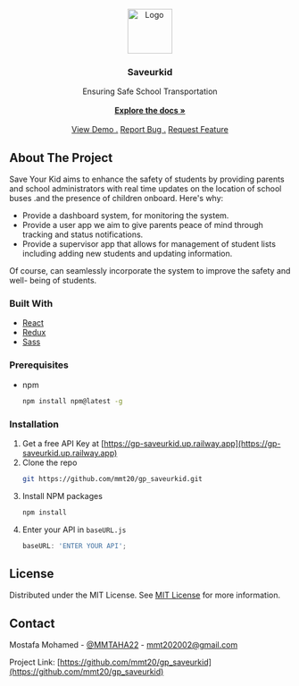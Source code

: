 <br/>
<div align="center">

<img src="https://i.ibb.co/YBrQMfD/GP-LOGO.png" alt="Logo" width="80" height="80">

<h3 align="center">Saveurkid</h3>
<p align="center">
Ensuring Safe School Transportation
<br/>
<br/>
<a href="https://drive.google.com/file/d/1GPBMdiLBiOvSEcXghoXNsPPF_5vwbwKF/view"><strong>Explore the docs »</strong></a>
<br/>
<br/>
<a href="https://saveurkid.vercel.app/">View Demo .</a>  
<a href="https://x.com/MMTAHA22">Report Bug .</a>
<a href="https://x.com/MMTAHA22">Request Feature</a>
</p>
</div>

## About The Project

Save Your Kid aims to enhance the safety of students by providing parents and school administrators with real time updates on the location of school buses .and the presence of children onboard.
Here's why:

- Provide a dashboard system, for monitoring the system.
- Provide a user app we aim to give parents peace of mind through tracking and status notifications.
- Provide a supervisor app that allows for management of student
  lists including adding new students and updating information.

Of course, can seamlessly incorporate the system to improve the safety and well- being of students.

### Built With

- [React](https://reactjs.org)
- [Redux](https://redux.js.org)
- [Sass](https://sass-lang.com)

### Prerequisites

- npm
  ```sh
  npm install npm@latest -g
  ```

### Installation

1. Get a free API Key at [https://gp-saveurkid.up.railway.app](https://gp-saveurkid.up.railway.app)
2. Clone the repo
   ```sh
   git https://github.com/mmt20/gp_saveurkid.git
   ```
3. Install NPM packages
   ```sh
   npm install
   ```
4. Enter your API in `baseURL.js`
   ```js
   baseURL: 'ENTER YOUR API';
   ```

## License

Distributed under the MIT License. See [MIT License](https://opensource.org/licenses/MIT) for more information.

## Contact

Mostafa Mohamed - [@MMTAHA22](https://x.com/MMTAHA22) - mmt202002@gmail.com

Project Link: [https://github.com/mmt20/gp_saveurkid](https://github.com/mmt20/gp_saveurkid)
